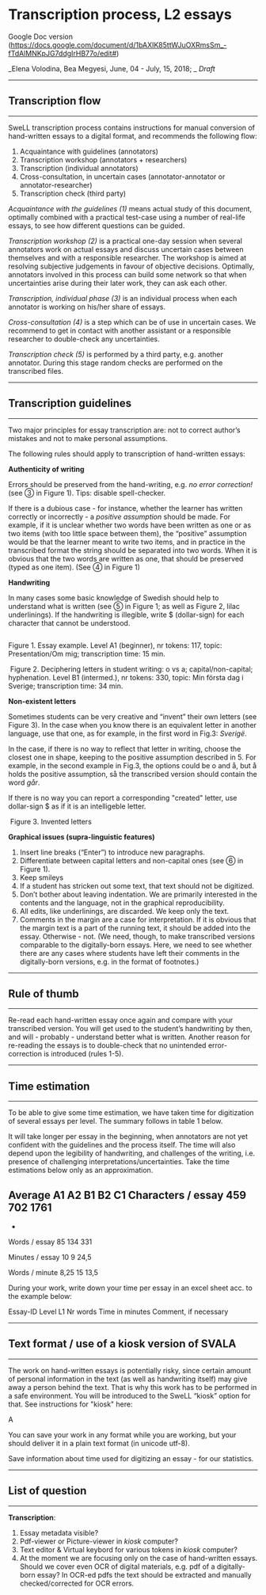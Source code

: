 
# Transcription process, L2 essays
Google Doc version (https://docs.google.com/document/d/1bAXIK85ttWJuOXRmsSm_-fTdAlMNKpJG7ddgIrHB77o/edit#)

_Elena Volodina, Bea Megyesi, June, 04 - July, 15, 2018; _
_Draft_

---
## Transcription flow
---

SweLL transcription process contains instructions for manual conversion of hand-written essays to a digital format, and recommends the following flow:

1. Acquaintance with guidelines (annotators)
2. Transcription workshop (annotators + researchers)
3. Transcription (individual annotators)
4. Cross-consultation, in uncertain cases (annotator-annotator or annotator-researcher)
5. Transcription check (third party)

_Acquaintance with the guidelines (1)_ means actual study of this document, optimally combined with a practical test-case using a number of real-life essays, to see how different questions can be guided. 

_Transcription workshop (2)_ is a practical one-day session when several annotators work on actual essays and discuss uncertain cases between themselves and with a responsible researcher. The workshop is aimed at resolving subjective judgements in favour of objective decisions. Optimally, annotators involved in this process can build some network so that when uncertainties arise during their later work, they can ask each other. 

_Transcription, individual phase (3)_ is an individual process when each annotator is working on his/her share of essays. 

_Cross-consultation (4)_ is a step which can be of use in uncertain cases. We recommend to get in contact with another assistant or a responsible researcher to double-check any uncertainties. 

_Transcription check (5)_ is performed by a third party, e.g. another annotator. During this stage random checks are performed on the transcribed files.


---
## Transcription guidelines
---

Two major principles for essay transcription are: not to correct author’s mistakes and not to make personal assumptions. 

The following rules should apply to transcription of hand-written essays:

**Authenticity of writing**

Errors should be preserved from the hand-writing, e.g. _no error correction!_ (see  ③ in Figure 1). Tips: disable spell-checker.

If there is a dubious case - for instance, whether the learner has written correctly or incorrectly - a _positive assumption_ should be made. For example, if it is unclear whether two words have been written as one or as two items (with too little space between them), the “positive” assumption would be that the learner meant to write two items, and in practice in the transcribed format the string should be separated into two words. When it is obvious that the two words are written as one, that should be preserved (typed as one item). (See ④ in Figure 1)

**Handwriting**

In many cases some basic knowledge of Swedish should help to understand what is written (see ⑤ in Figure 1; as well as Figure 2, lilac underlinings).
If the handwriting is illegible, write $ (dollar-sign) for each character that cannot be understood.

![]()


Figure 1. Essay example. Level A1 (beginner), nr tokens: 117, topic: Presentation/Om mig; transcription time: 15 min.

![]()
Figure 2. Deciphering letters in student writing: o vs a; capital/non-capital; hyphenation. Level B1 (intermed.), nr tokens: 330, topic: Min första dag i Sverige; transcription time: 34 min.

**Non-existent letters**

Sometimes students can be very creative and “invent” their own letters (see Figure 3). In the case when you know there is an equivalent letter in another language, use that one, as for example, in the first word in Fig.3: _Sverigё_. 

In the case, if there is no way to reflect that letter in writing, choose the closest one in shape, keeping to the positive assumption described in 5. For example, in the second example in Fig.3, the options could be o and å, but å holds the positive assumption, så the transcribed version should contain the word _går_. 

If there is no way you can report a corresponding "created" letter, use dollar-sign $ as if it is an intelligeble letter.

![]()
Figure 3. Invented letters



**Graphical issues (supra-linguistic features)**

1. Insert line breaks (“Enter”) to introduce new paragraphs. 
2. Differentiate between capital letters and non-capital ones (see ⑥ in Figure 1).
3. Keep smileys
4. If a student has stricken out some text, that text should not be digitized. 
5. Don’t bother about leaving indentation. We are primarily interested in the contents and the language, not in the graphical reproducibility.
6. All edits, like underlinings, are discarded. We keep only the text.
7. Comments in the margin are a case for interpretation. If it is obvious that the margin text is a part of the running text, it should be added into the essay. Otherwise - not. 
(We need, though, to make transcribed versions comparable to the digitally-born essays. Here, we need to see whether there are any cases where students have left their comments in the digitally-born versions, e.g. in the format of footnotes.) 

---
## Rule of thumb
---
Re-read each hand-written essay once again and compare with your transcribed version. You will get used to the student’s handwriting by then, and will - probably - understand better what is written. Another reason for re-reading the essays is to double-check that no unintended error-correction is introduced (rules 1-5).


---
## Time estimation
---

To be able to give some time estimation, we have taken time for digitization of several essays per level. The summary follows in table 1 below.

It will take longer per essay in the beginning, when annotators are not yet confident with the guidelines and the process itself. The time will also depend upon the legibility of handwriting, and challenges of the writing, i.e. presence of challenging interpretations/uncertainties. Take the time estimations below only as an approximation.

Average 
A1
A2
B1
B2
C1
Characters / essay
459
702
1761
-
-
Words / essay
85
134
331




Minutes / essay
10
9
24,5




Words / minute
8,25
15
13,5






During your work, write down your time per essay in an excel sheet acc. to the example below:

Essay-ID
Level
L1
Nr words 
Time in minutes
Comment, if necessary

---
## Text format / use of a kiosk version of SVALA
---

The work on hand-written essays is potentially risky, since certain amount of personal information in the text (as well as handwriting itself) may give away a person behind the text. That is why this work has to be performed in a safe environment. You will be introduced to the SweLL “kiosk” option for that. See instructions for "kiosk" here:

A [](https://github.com/spraakbanken/swell-project/blob/master/SweLL_kiosk_user_manual.md)

You can save your work in any format while you are working, but your should deliver it in a plain text format (in unicode utf-8). 

Save information about time used for digitizing an essay - for our statistics.

---
## List of question
---

**Transcription**: 
1. Essay metadata visible?  
2. Pdf-viewer or Picture-viewer in _kiosk_ computer? 
3. Text editor & Virtual keybord for various tokens in _kiosk_ computer?
4. At the moment we are focusing only on the case of hand-written essays. Should we cover even OCR of digital materials, e.g. pdf of a digitally-born essay? In OCR-ed pdfs the text should be extracted and manually checked/corrected for OCR errors. 



